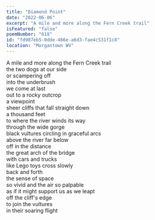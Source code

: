 ```yaml
---
title: "Diamond Point"
date: "2022-06-06"
excerpt: "A mile and more along the Fern Creek trail"
isFeatured: "false"
poemNumber: "618"
id: "fd987eb5-0dde-466e-a6d3-fae4c531f1c8"
location: "Morgantown WV"
---
```


A mile and more along the Fern Creek trail  
the two dogs at our side  
or scampering off  
into the underbrush  
we come at last  
out to a rocky outcrop  
a viewpoint  
sheer cliffs that fall straight down  
a thousand feet  
to where the river winds its way  
through the wide gorge  
black vultures circling in graceful arcs  
above the river far below  
off in the distance  
the great arch of the bridge  
with cars and trucks  
like Lego toys cross slowly  
back and forth  
the sense of space  
so vivid and the air so palpable  
as if it might support us as we leapt  
off the cliff's edge  
to join the vultures  
in their soaring flight
